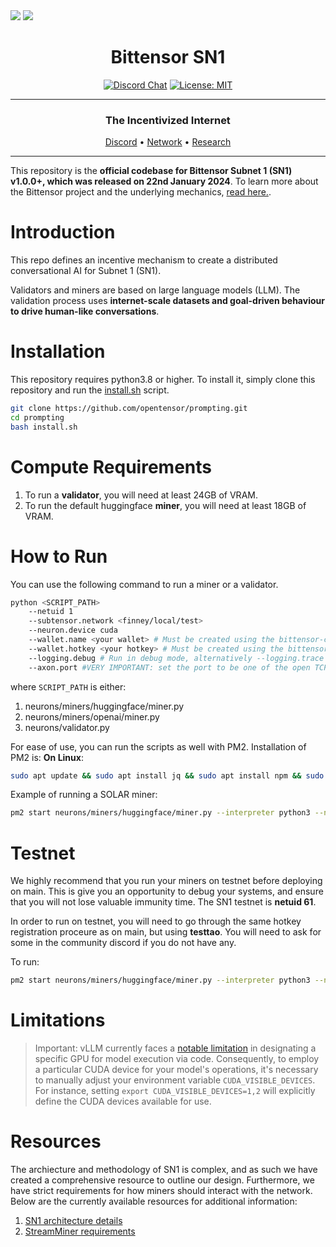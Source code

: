<picture>
    <source srcset="./assets/macrocosmos-white.png"  media="(prefers-color-scheme: dark)">
    <img src="macrocosmos-white.png">
</picture>

<picture>
    <source srcset="./assets/macrocosmos-black.png"  media="(prefers-color-scheme: light)">
    <img src="macrocosmos-black.png">
</picture>

<div align="center">

# **Bittensor SN1** <!-- omit in toc -->
[![Discord Chat](https://img.shields.io/discord/308323056592486420.svg)](https://discord.gg/bittensor)
[![License: MIT](https://img.shields.io/badge/License-MIT-yellow.svg)](https://opensource.org/licenses/MIT) 

---

### The Incentivized Internet <!-- omit in toc -->

[Discord](https://discord.gg/bittensor) • [Network](https://taostats.io/) • [Research](https://bittensor.com/whitepaper)

</div>

---

This repository is the **official codebase for Bittensor Subnet 1 (SN1) v1.0.0+, which was released on 22nd January 2024**. To learn more about the Bittensor project and the underlying mechanics, [read here.](https://docs.bittensor.com/).

# Introduction

This repo defines an incentive mechanism to create a distributed conversational AI for Subnet 1 (SN1). 

Validators and miners are based on large language models (LLM). The validation process uses **internet-scale datasets and goal-driven behaviour to drive human-like conversations**. 


</div>

# Installation
This repository requires python3.8 or higher. To install it, simply clone this repository and run the [install.sh](./install.sh) script.
```bash
git clone https://github.com/opentensor/prompting.git
cd prompting
bash install.sh
```

</div>

# Compute Requirements

1. To run a **validator**, you will need at least 24GB of VRAM. 
2. To run the default huggingface **miner**, you will need at least 18GB of VRAM. 

</div>

# How to Run
You can use the following command to run a miner or a validator. 

```bash
python <SCRIPT_PATH>
    --netuid 1
    --subtensor.network <finney/local/test>
    --neuron.device cuda
    --wallet.name <your wallet> # Must be created using the bittensor-cli
    --wallet.hotkey <your hotkey> # Must be created using the bittensor-cli
    --logging.debug # Run in debug mode, alternatively --logging.trace for trace mode
    --axon.port #VERY IMPORTANT: set the port to be one of the open TCP ports on your machine
```

where `SCRIPT_PATH` is either: 
1. neurons/miners/huggingface/miner.py
2. neurons/miners/openai/miner.py
3. neurons/validator.py

For ease of use, you can run the scripts as well with PM2. Installation of PM2 is: 
**On Linux**:
```bash
sudo apt update && sudo apt install jq && sudo apt install npm && sudo npm install pm2 -g && pm2 update
``` 

Example of running a SOLAR miner: 
```bash
pm2 start neurons/miners/huggingface/miner.py --interpreter python3 --name solar_miner -- --netuid 1  --subtensor.network finney --wallet.name my_wallet --wallet.hotkey m1 --neuron.model_id NousResearch/Nous-Hermes-2-SOLAR-10.7B --axon.port 21988 --logging.debug 
``` 

# Testnet 
We highly recommend that you run your miners on testnet before deploying on main. This is give you an opportunity to debug your systems, and ensure that you will not lose valuable immunity time. The SN1 testnet is **netuid 61**. 

In order to run on testnet, you will need to go through the same hotkey registration proceure as on main, but using **testtao**. You will need to ask for some in the community discord if you do not have any. 

To run:

```bash
pm2 start neurons/miners/huggingface/miner.py --interpreter python3 --name solar_miner -- --netuid 61  --subtensor.network test --wallet.name my_test_wallet --wallet.hotkey m1 --neuron.model_id NousResearch/Nous-Hermes-2-SOLAR-10.7B --axon.port 21988 --logging.debug 
```

# Limitations
> Important: vLLM currently faces a [notable limitation](https://github.com/vllm-project/vllm/issues/3012) in designating a specific GPU for model execution via code. Consequently, to employ a particular CUDA device for your model's operations, it's necessary to manually adjust your environment variable `CUDA_VISIBLE_DEVICES`. For instance, setting `export CUDA_VISIBLE_DEVICES=1,2` will explicitly define the CUDA devices available for use.

# Resources
The archiecture and methodology of SN1 is complex, and as such we have created a comprehensive resource to outline our design. Furthermore, we have strict requirements for how miners should interact with the network. Below are the currently available resources for additional information: 

1. [SN1 architecture details](docs/SN1_validation.md)
2. [StreamMiner requirements](docs/stream_miner_template.md)
